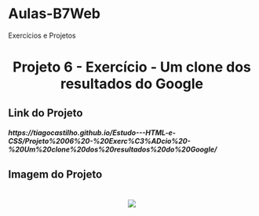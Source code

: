 # Aulas-B7Web
Exercícios e Projetos
<br/>
<h1 align="center">
    Projeto 6 - Exercício - Um clone dos resultados do Google
</h1>

## Link do Projeto
<h5>
https://tiagocastilho.github.io/Estudo---HTML-e-CSS/Projeto%2006%20-%20Exerc%C3%ADcio%20-%20Um%20clone%20dos%20resultados%20do%20Google/
</h5>

## Imagem do Projeto
<h1 align="center">
<img src="https://github.com/TiagoCastilho/Estudo---HTML-e-CSS/blob/master/Projeto%2006%20-%20Exerc%C3%ADcio%20-%20Um%20clone%20dos%20resultados%20do%20Google/assets/images/Resultado%20da%20pesquisa.png">
</h1>
